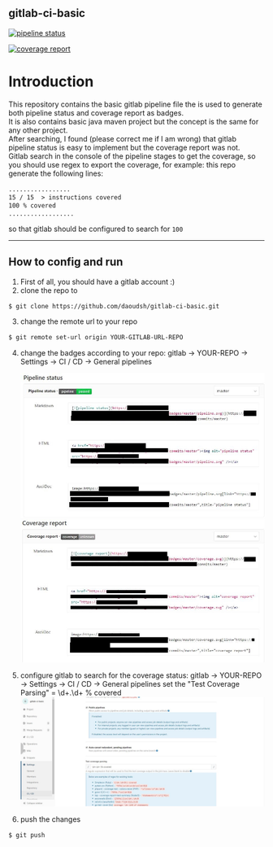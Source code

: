 ## gitlab-ci-basic  
  
[![pipeline status](https://GITLAB_DOMAIN/gitlab/USERNAME/REPO/badges/master/pipeline.svg)](https://GITLAB_DOMAIN/gitlab/USERNAME/REPO/commits/master)  
  
[![coverage report](https://GITLAB_DOMAIN/gitlab/USERNAME/REPO/badges/master/coverage.svg)](https://GITLAB_DOMAIN/gitlab/USERNAME/REPO/commits/master)  
  
  
# Introduction  
This repository contains the basic gitlab pipeline file the is used to generate both pipeline status and coverage report as badges.  
It is also contains basic java maven project but the concept is the same for any other project.  
After searching, I found (please correct me if I am wrong) that gitlab pipeline status is easy to implement but the coverage report was not.  
Gitlab search in the console of the pipeline stages to get the coverage, so you should use regex to export the coverage, for example: this repo generate the following lines:  
  
````  
.................  
15 / 15  > instructions covered  
100 % covered  
..................  
````  
  
so that gitlab should be configured to search for `` 100 ``  
  
----------------  
## How to config and run  
1. First of all, you should have a gitlab account :)   
2. clone the repo to   

```sh 
$ git clone https://github.com/daoudsh/gitlab-ci-basic.git  
```  

3. change the remote url to your repo   
```sh 
$ git remote set-url origin YOUR-GITLAB-URL-REPO  
``` 
4. change the badges according to your repo: gitlab -> YOUR-REPO -> Settings -> CI / CD -> General pipelines

	![pipeline status](img/pipeline_status.JPG)
	![coverage report](img/coverage_report.JPG)
5. configure gitlab to search for the coverage status: gitlab -> YOUR-REPO -> Settings -> CI / CD -> General pipelines
set the "Test Coverage Parsing" = \d+.\d+ \% covered
![coverage configure](img/coverage_conf.JPG)
6. push the changes
```sh   
$ git push  
``` 